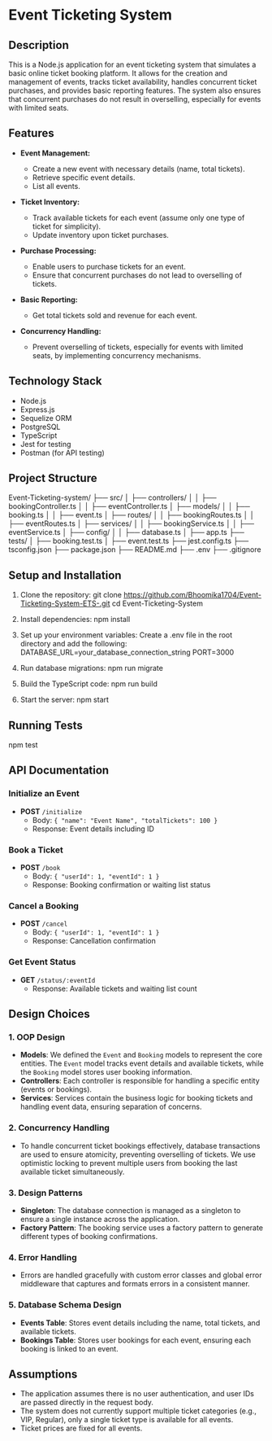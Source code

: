 # Event Ticketing System

## Description

This is a Node.js application for an event ticketing system that simulates a basic online ticket booking platform. It allows for the creation and management of events, tracks ticket availability, handles concurrent ticket purchases, and provides basic reporting features. The system also ensures that concurrent purchases do not result in overselling, especially for events with limited seats.

## Features

- **Event Management:**
  - Create a new event with necessary details (name, total tickets).
  - Retrieve specific event details.
  - List all events.

- **Ticket Inventory:**
  - Track available tickets for each event (assume only one type of ticket for simplicity).
  - Update inventory upon ticket purchases.

- **Purchase Processing:**
  - Enable users to purchase tickets for an event.
  - Ensure that concurrent purchases do not lead to overselling of tickets.

- **Basic Reporting:**
  - Get total tickets sold and revenue for each event.

- **Concurrency Handling:**
  - Prevent overselling of tickets, especially for events with limited seats, by implementing concurrency mechanisms.

## Technology Stack

- Node.js
- Express.js
- Sequelize ORM
- PostgreSQL
- TypeScript
- Jest for testing
- Postman (for API testing)

## Project Structure

Event-Ticketing-system/
├── src/
│   ├── controllers/
│   │   ├── bookingController.ts
│   │   ├── eventController.ts
│   ├── models/
│   │   ├── booking.ts
│   │   ├── event.ts
│   ├── routes/
│   │   ├── bookingRoutes.ts
│   │   ├── eventRoutes.ts
│   ├── services/
│   │   ├── bookingService.ts
│   │   ├── eventService.ts
│   ├── config/
│   │   ├── database.ts
│   ├── app.ts
├── tests/
│   ├── booking.test.ts
│   ├── event.test.ts
├── jest.config.ts
├── tsconfig.json
├── package.json
├── README.md
├── .env
├── .gitignore


## Setup and Installation

1. Clone the repository:
git clone https://github.com/Bhoomika1704/Event-Ticketing-System-ETS-.git
cd Event-Ticketing-System

2. Install dependencies:
npm install

3. Set up your environment variables: Create a .env file in the root directory and add the following:
DATABASE_URL=your_database_connection_string
PORT=3000

4. Run database migrations:
npm run migrate

5. Build the TypeScript code:
npm run build

6. Start the server:
npm start

## Running Tests
npm test



## API Documentation

### Initialize an Event
- **POST** `/initialize`
  - Body: `{ "name": "Event Name", "totalTickets": 100 }`
  - Response: Event details including ID

### Book a Ticket
- **POST** `/book`
  - Body: `{ "userId": 1, "eventId": 1 }`
  - Response: Booking confirmation or waiting list status

### Cancel a Booking
- **POST** `/cancel`
  - Body: `{ "userId": 1, "eventId": 1 }`
  - Response: Cancellation confirmation

### Get Event Status
- **GET** `/status/:eventId`
  - Response: Available tickets and waiting list count


## Design Choices

### 1. **OOP Design**
- **Models**: We defined the `Event` and `Booking` models to represent the core entities. The `Event` model tracks event details and available tickets, while the `Booking` model stores user booking information.
- **Controllers**: Each controller is responsible for handling a specific entity (events or bookings).
- **Services**: Services contain the business logic for booking tickets and handling event data, ensuring separation of concerns.

### 2. **Concurrency Handling**
- To handle concurrent ticket bookings effectively, database transactions are used to ensure atomicity, preventing overselling of tickets. We use optimistic locking to prevent multiple users from booking the last available ticket simultaneously.

### 3. **Design Patterns**
- **Singleton**: The database connection is managed as a singleton to ensure a single instance across the application.
- **Factory Pattern**: The booking service uses a factory pattern to generate different types of booking confirmations.

### 4. **Error Handling**
- Errors are handled gracefully with custom error classes and global error middleware that captures and formats errors in a consistent manner.

### 5. **Database Schema Design**
- **Events Table**: Stores event details including the name, total tickets, and available tickets.
- **Bookings Table**: Stores user bookings for each event, ensuring each booking is linked to an event.

## Assumptions

- The application assumes there is no user authentication, and user IDs are passed directly in the request body.
- The system does not currently support multiple ticket categories (e.g., VIP, Regular), only a single ticket type is available for all events.
- Ticket prices are fixed for all events.


